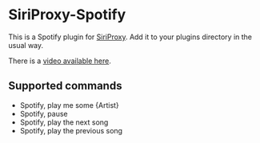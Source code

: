 # SiriProxy-Spotify

This is a Spotify plugin for [SiriProxy](https://github.com/plamoni/SiriProxy). Add it to your plugins directory in the usual way.

There is a [video available here](http://www.youtube.com/watch?v=C8Jdz157Shw).

## Supported commands

- Spotify, play me some {Artist}
- Spotify, pause
- Spotify, play the next song
- Spotify, play the previous song